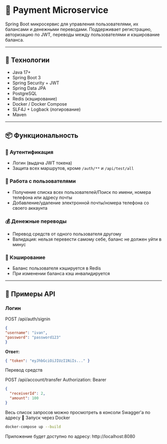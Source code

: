 # 💸 Payment Microservice

Spring Boot микросервис для управления пользователями, их балансами и денежными переводами. Поддерживает регистрацию, авторизацию по JWT, переводы между пользователями и кэширование баланса.

---

## 🚀 Технологии

- Java 17+
- Spring Boot 3
- Spring Security + JWT
- Spring Data JPA
- PostgreSQL
- Redis (кэширование)
- Docker / Docker Compose
- SLF4J + Logback (логирование)
- Maven

---

## 📦 Функциональность

### 🔐 Аутентификация

- Логин (выдача JWT токена)
- Защита всех маршрутов, кроме `/auth/**` и `/api/test/all`

### 👥 Работа с пользователями

- Получение списка всех пользователей/Поиск по имени, номера телефона или адресу почты
- Добавление/удаление электронной почты/номера телефона со своего аккаунта

### 💰 Денежные переводы

- Перевод средств от одного пользователя другому
- Валидация: нельзя перевести самому себе, баланс не должен уйти в минус

### 🚀 Кэширование

- Баланс пользователя кэшируется в Redis
- При изменении баланса кэш инвалидируется

---

## 🧪 Примеры API

### Логин

POST /api/auth/signin
```json
{
"username": "ivan",
"password": "password123"
}
```

**Ответ:**
```json
{ "token": "eyJhbGciOiJIUzI1NiIs..." }
```
Перевод средств

POST /api/account/transfer
Authorization: Bearer <jwt>
```json
{
  "receiverId": 2,
  "amount": 100
}
```

Весь список запросов можно просмотреть в консоли Swagger'a по адресу 
🐳 Запуск через Docker
```bash
docker-compose up --build
```

Приложение будет доступно по адресу: http://localhost:8080
